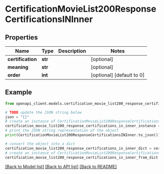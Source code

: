 # CertificationMovieList200ResponseCertificationsINInner


## Properties

Name | Type | Description | Notes
------------ | ------------- | ------------- | -------------
**certification** | **str** |  | [optional] 
**meaning** | **str** |  | [optional] 
**order** | **int** |  | [optional] [default to 0]

## Example

```python
from openapi_client.models.certification_movie_list200_response_certifications_in_inner import CertificationMovieList200ResponseCertificationsINInner

# TODO update the JSON string below
json = "{}"
# create an instance of CertificationMovieList200ResponseCertificationsINInner from a JSON string
certification_movie_list200_response_certifications_in_inner_instance = CertificationMovieList200ResponseCertificationsINInner.from_json(json)
# print the JSON string representation of the object
print(CertificationMovieList200ResponseCertificationsINInner.to_json())

# convert the object into a dict
certification_movie_list200_response_certifications_in_inner_dict = certification_movie_list200_response_certifications_in_inner_instance.to_dict()
# create an instance of CertificationMovieList200ResponseCertificationsINInner from a dict
certification_movie_list200_response_certifications_in_inner_from_dict = CertificationMovieList200ResponseCertificationsINInner.from_dict(certification_movie_list200_response_certifications_in_inner_dict)
```
[[Back to Model list]](../README.md#documentation-for-models) [[Back to API list]](../README.md#documentation-for-api-endpoints) [[Back to README]](../README.md)


